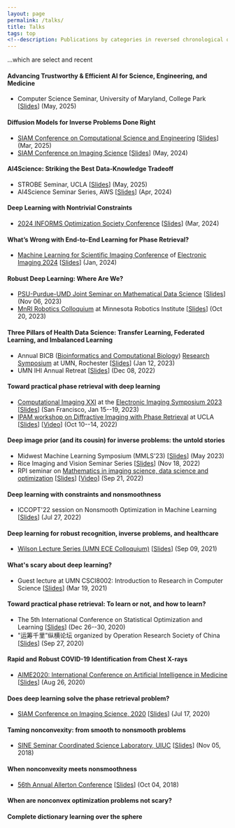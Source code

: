 ```yaml
---
layout: page
permalink: /talks/
title: Talks
tags: top
<!--description: Publications by categories in reversed chronological order. -->
---
```

...which are select and recent

#### Advancing Trustworthy & Efficient AI for Science, Engineering, and Medicine     
+ Computer Science Seminar, University of Maryland, College Park \[[Slides](UMD-May-09-2025.pdf)\] (May, 2025)  

#### Diffusion Models for Inverse Problems Done Right    
+ [SIAM Conference on Computational Science and Engineering](https://www.siam.org/conferences-events/siam-conferences/cse25/) \[[Slides](SIAM-CSE-2025-Mar.pdf)\] (Mar, 2025)    
+ [SIAM Conference on Imaging Science](https://www.siam.org/conferences/cm/conference/is24) \[[Slides](SIAM-IS-2024-May.pdf)\] (May, 2024) 

#### AI4Science: Striking the Best Data-Knowledge Tradeoff 
+ STROBE Seminar, UCLA \[[Slides](AI4Sci-May-UCLA-2025.pdf)\] (May, 2025) 
+ AI4Science Seminar Series, AWS  \[[Slides](2024-Apr-AI4Sci-AWS.pdf)\] (Apr, 2024) 

#### Deep Learning with Nontrivial Constraints
+ [2024 INFORMS Optimization Society Conference](https://ios2024.rice.edu/)  \[[Slides](INFORMS-OPT-2024-Mar.pdf)\] (Mar, 2024) 

#### What’s Wrong with End-to-End Learning for Phase Retrieval?   
+ [Machine Learning for Scientific Imaging Conference](https://www.imaging.org/IST/Conferences/EI/EI2024/Conference/C_MLSI.aspx) of [Electronic Imaging 2024](https://www.imaging.org/IST/Conferences/EI/EI2024/EI2024)  \[[Slides](EI-2024-Jan.pdf)\] (Jan, 2024)

#### Robust Deep Learning: Where Are We?
+ [PSU-Purdue-UMD Joint Seminar on Mathematical Data Science](https://yuangaogao.github.io/seminar.html) \[[Slides](2023-Nov-Robustness-PSU-Purdue-UMD.pdf)\] (Nov 06, 2023)
+ [MnRI Robotics Colloquium](https://cse.umn.edu/mnri/events/robotics-colloquium-guest-ju-sun) at Minnesota Robotics Institute \[[Slides](2023-Oct-MnRI-Robustness.pdf)\] (Oct 20, 2023)

#### Three Pillars of Health Data Science: Transfer Learning, Federated Learning, and Imbalanced Learning   
+ Annual BICB ([Bioinformatics and Computational Biology](https://r.umn.edu/academics-research/graduate/bicb)) [Research Symposium](https://r.umn.edu/academics-research/graduate/bicb-research-symposium) at UMN, Rochester \[[Slides](BICB-Symp-2023-Three-Pillars.pdf)\] (Jan 12, 2023)
+ UMN IHI Annual Retreat \[[Slides](2022-Dec-IHI-Retreat.pdf)\] (Dec 08, 2022)

#### Toward practical phase retrieval with deep learning
+ [Computational Imaging XXI](https://www.imaging.org/site/IST/IST/Conferences/EI/EI2023/Conference/C_COIMG.aspx) at the [Electronic Imaging Symposium 2023](https://www.imaging.org/Site/IST/Conferences/EI/EI2023/EI2023.aspx) \[[Slides](EI_2023_Jan.pdf)\] (San Francisco, Jan 15--19, 2023)    
+ [IPAM workshop on Diffractive Imaging with Phase Retrieval](http://www.ipam.ucla.edu/programs/workshops/workshop-i-diffractive-imaging-with-phase-retrieval/?tab=overview) at UCLA \[[Slides](2022-Oct-IPAM-PR-WS.pdf)\] \[[Video](https://youtu.be/y4sdeFDuu6M)\]  (Oct 10--14, 2022)


#### Deep image prior (and its cousin) for inverse problems: the untold stories 
+ Midwest Machine Learning Symposium (MMLS'23) \[[Slides](2023-May-MMLS.pdf)\] (May 2023)   
+ Rice Imaging and Vision Seminar Series \[[Slides](2022-Nov-Rice-IVS.pdf)\] (Nov 18, 2022)
+ RPI seminar on [Mathematics in imaging science, data science and optimization](https://sites.google.com/view/rpimidoseminars) \[[Slides](RPI-MIDO-2022-Sep.pdf)\] \[[Video](https://www.youtube.com/watch?v=IxIMvwkUsiQ)\] (Sep 21, 2022)

#### Deep learning with constraints and nonsmoothness    
+ ICCOPT'22 session on Nonsmooth Optimization in Machine Learning \[[Slides](ICCOPT22-NCVX.pdf)\] (Jul 27, 2022)

#### Deep learning for robust recognition, inverse problems, and healthcare 
+ [Wilson Lecture Series (UMN ECE Colloquium)](https://cse.umn.edu/ece/events/professor-ju-sun-wilson-lecture-series-ece-fall-2021-colloquium) \[[Slides](ECE-Sep-2021.pdf)\] (Sep 09, 2021)

#### What's scary about deep learning?
+ Guest lecture at UMN CSCI8002: Introduction to Research in Computer Science \[[Slides](DL_SCARY.pdf)\] (Mar 19, 2021)

#### Toward practical phase retrieval: To learn or not, and how to learn?
+ The 5th International Conference on Statistical Optimization and Learning \[[Slides](SOL-2020-FPR.pdf)\] (Dec 26--30, 2020)
+ "运筹千里”纵横论坛 organized by Operation Research Society of China \[[Slides](ORSC-2020-FPR.pdf)\] (Sep 27, 2020)

#### Rapid and Robust COVID-19 Identification from Chest X-rays
+ [AIME2020: International Conference on Artificial Intelligence in Medicine](https://aime20.aimedicine.info/) \[[Slides](AIME2020-COVID19-XRAY.pdf)\] (Aug 26, 2020)

#### Does deep learning solve the phase retrieval problem?
+ [SIAM Conference on Imaging Science, 2020](https://meetings.siam.org/sess/dsp_programsess.cfm?SESSIONCODE=69004) \[[Slides](SIAM-IS-2020-FPR.pdf)\] (Jul 17, 2020)

#### Taming nonconvexity: from smooth to nonsmooth problems
+ [SINE Seminar Coordinated Science Laboratory, UIUC](https://calendars.illinois.edu/detail/4200/33321967) \[[Slides](/docs/nsms_UIUC_SINE18.pdf)\] (Nov 05, 2018)

#### When nonconvexity meets nonsmoothness
+ [56th Annual Allerton Conference](http://allerton.csl.illinois.edu/) \[[Slides](/docs/allerton18_nsms.pdf)\] (Oct 04, 2018)

#### When are nonconvex optimization problems not scary?

#### Complete dictionary learning over the sphere

